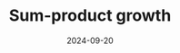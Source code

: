 ---
title: Sum-product growth
date: 2024-09-20
status:
notes: 09-20-24-reading.pdf
arxiv: 
slides: 
code:
site:
paper: Based on a paper of Bourgain and Chang (<a href="https://arxiv.org/abs/math/0309055" target="_blank">link</a>).
presenters: Dima Zakharov
series: Reading Group 
---
